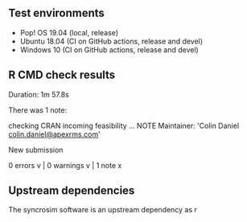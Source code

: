 ## Test environments
* Pop! OS 19.04 (local, release)
* Ubuntu 18.04 (CI on GitHub actions, release and devel)
* Windows 10 (CI on GitHub actions, release and devel)

## R CMD check results
Duration: 1m 57.8s

There was 1 note:

checking CRAN incoming feasibility ... NOTE
Maintainer: 'Colin Daniel <colin.daniel@apexrms.com>'
  
New submission

0 errors v | 0 warnings v | 1 note x

## Upstream dependencies

The syncrosim software is an upstream dependency as r